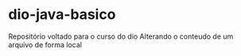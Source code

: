 # dio-java-basico
Repositório voltado para o curso do dio
Alterando o conteudo de um arquivo de forma local